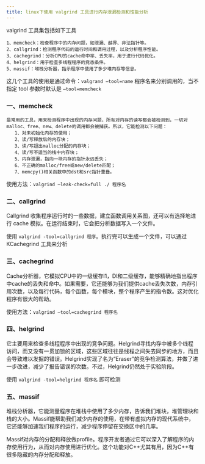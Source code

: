 ```yaml
---
title: linux下使用 valgrind 工具进行内存泄漏检测和性能分析
---
```


valgrind 工具集包括如下工具

```
1、memcheck：检查程序中的内存问题，如泄漏、越界、非法指针等。
2、callgrind：检测程序代码的运行时间和调用过程，以及分析程序性能。
3、cachegrind：分析CPU的cache命中率、丢失率，用于进行代码优化。
4、helgrind：用于检查多线程程序的竞态条件。
5、massif：堆栈分析器，指示程序中使用了多少堆内存等信息。
```

这几个工具的使用是通过命令：`valgrand –tool=name` 程序名来分别调用的，当不指定 tool 参数时默认是 `–tool=memcheck`

### 一、memcheck

```
最常用的工具，用来检测程序中出现的内存问题，所有对内存的读写都会被检测到，一切对malloc、free、new、delete的调用都会被捕获。所以，它能检测以下问题：
   1、对未初始化内存的使用；
   2、读/写释放后的内存块；
   3、读/写超出malloc分配的内存块；
   4、读/写不适当的栈中内存块；
   5、内存泄漏，指向一块内存的指针永远丢失；
   6、不正确的malloc/free或new/delete匹配；
   7、memcpy()相关函数中的dst和src指针重叠。
```

使用方法：`valgrind –leak-check=full ./ 程序名`

### 二、callgrind

Callgrind 收集程序运行时的一些数据，建立函数调用关系图，还可以有选择地进行 cache 模拟。在运行结束时，它会把分析数据写入一个文件。

使用 `valgrind -tool=callgrind 程序`。执行完可以生成一个文件，可以通过 KCachegrind 工具来分析

### 三、cachegrind

Cache分析器，它模拟CPU中的一级缓存I1，Dl和二级缓存，能够精确地指出程序中cache的丢失和命中。如果需要，它还能够为我们提供cache丢失次数，内存引用次数，以及每行代码，每个函数，每个模块，整个程序产生的指令数。这对优化程序有很大的帮助。

使用方法：`valgrind –tool=cachegrind 程序名`

### 四、helgrind

它主要用来检查多线程程序中出现的竞争问题。Helgrind寻找内存中被多个线程访问，而又没有一贯加锁的区域，这些区域往往是线程之间失去同步的地方，而且会导致难以发掘的错误。Helgrind实现了名为“Eraser”的竞争检测算法，并做了进一步改进，减少了报告错误的次数。不过，Helgrind仍然处于实验阶段。

使用 `valgrind -tool=helgrind 程序名` 即可检测

### 五、massif

堆栈分析器，它能测量程序在堆栈中使用了多少内存，告诉我们堆块，堆管理块和栈的大小。Massif能帮助我们减少内存的使用，在带有虚拟内存的现代系统中，它还能够加速我们程序的运行，减少程序停留在交换区中的几率。

   Massif对内存的分配和释放做profile。程序开发者通过它可以深入了解程序的内存使用行为，从而对内存使用进行优化。这个功能对C++尤其有用，因为C++有很多隐藏的内存分配和释放。


